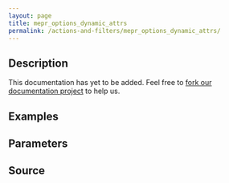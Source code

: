 ```yaml
---
layout: page
title: mepr_options_dynamic_attrs
permalink: /actions-and-filters/mepr_options_dynamic_attrs/
---
```


## Description

This documentation has yet to be added. Feel free to [fork our documentation project](https://github.com/caseproof/memberpress-docs) to help us.

## Examples


## Parameters


## Source

